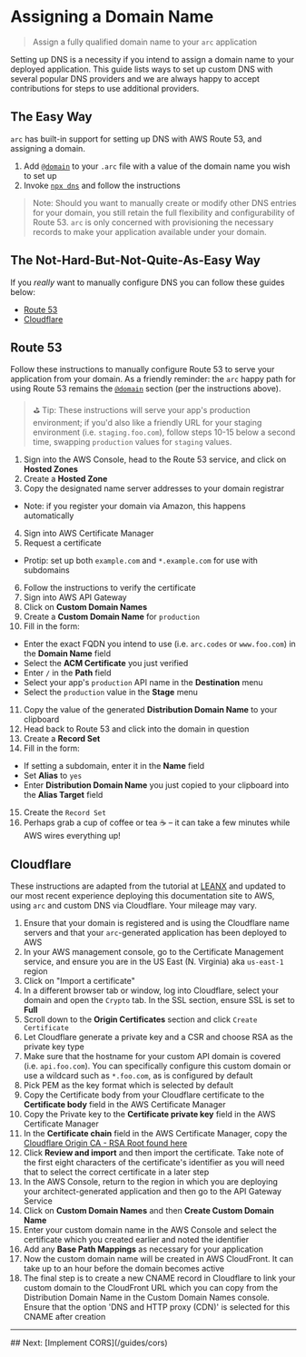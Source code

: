# Assigning a Domain Name

> Assign a fully qualified domain name to your `arc` application

Setting up DNS is a necessity if you intend to assign a domain name to your deployed application. This guide lists ways to set up custom DNS with several popular DNS providers and we are always happy to accept contributions for steps to use additional providers.

## The Easy Way
`arc` has built-in support for setting up DNS with AWS Route 53, and assigning a domain.

1. Add [`@domain`](/reference/domain) to your `.arc` file with a value of the domain name you wish to set up
2. Invoke [`npx dns`](/reference/arc-dns) and follow the instructions

> Note: Should you want to manually create or modify other DNS entries for your domain, you still retain the full flexibility and configurability of Route 53. `arc` is only concerned with provisioning the necessary records to make your application available under your domain.

## The Not-Hard-But-Not-Quite-As-Easy Way

If you _really_ want to manually configure DNS you can follow these guides below:

* [Route 53](#route-53)
* [Cloudflare](#cloudflare) 

<a name="route-53"></a>
## Route 53

Follow these instructions to manually configure Route 53 to serve your application from your domain. As a friendly reminder: the `arc` happy path for using Route 53 remains the [`@domain`](/reference/domain) section (per the instructions above).

> ⛳️ Tip: These instructions will serve your app's production environment; if you'd also like a friendly URL for your staging environment (i.e. `staging.foo.com`), follow steps 10-15 below a second time, swapping `production` values for `staging` values.

1. Sign into the AWS Console, head to the Route 53 service, and click on **Hosted Zones**
2. Create a **Hosted Zone**
3. Copy the designated name server addresses to your domain registrar
  - Note: if you register your domain via Amazon, this happens automatically
4. Sign into AWS Certificate Manager
5. Request a certificate
  - Protip: set up both `example.com` and `*.example.com` for use with subdomains
6. Follow the instructions to verify the certificate
7. Sign into AWS API Gateway
8. Click on **Custom Domain Names**
9. Create a **Custom Domain Name** for `production`
10. Fill in the form:
  - Enter the exact FQDN you intend to use (i.e. `arc.codes` or `www.foo.com`) in the **Domain Name** field
  - Select the **ACM Certificate** you just verified
  - Enter `/` in the **Path** field
  - Select your app's `production` API name in the **Destination** menu
  - Select the `production` value in the **Stage** menu
11. Copy the value of the generated **Distribution Domain Name** to your clipboard
12. Head back to Route 53 and click into the domain in question
13. Create a **Record Set**
14. Fill in the form:
  - If setting a subdomain, enter it in the **Name** field
  - Set **Alias** to `yes`
  - Enter **Distribution Domain Name** you just copied to your clipboard into the **Alias Target** field
15. Create the `Record Set`
16. Perhaps grab a cup of coffee or tea ☕️ – it can take a few minutes while AWS wires everything up!

<a name="cloudflare"></a>
## Cloudflare

These instructions are adapted from the tutorial at [LEANX](http://www.leanx.eu/tutorials/set-up-amazons-api-gateway-custom-domain-with-cloudflare) and updated to our most recent experience deploying this documentation site to AWS, using `arc` and custom DNS via Cloudflare. Your mileage may vary.

1. Ensure that your domain is registered and is using the Cloudflare name servers and that your `arc`-generated application has been deployed to AWS
2. In your AWS management console, go to the Certificate Management service, and ensure you are in the US East (N. Virginia) aka `us-east-1` region
3. Click on "Import a certificate"
4. In a different browser tab or window, log into Cloudflare, select your domain and open the `Crypto` tab. In the SSL section, ensure SSL is set to **Full**
5. Scroll down to the **Origin Certificates** section and click `Create Certificate`
6. Let Cloudflare generate a private key and a CSR and choose RSA as the private key type
7. Make sure that the hostname for your custom API domain is covered (i.e. `api.foo.com`). You can specifically configure this custom domain or use a wildcard such as `*.foo.com`, as is configured by default
8. Pick PEM as the key format which is selected by default
9. Copy the Certificate body from your Cloudflare certificate to the **Certificate body** field in the AWS Certificate Manager
10. Copy the Private key to the **Certificate private key** field in the AWS Certificate Manager
11. In the **Certificate chain** field in the AWS Certificate Manager, copy the [Cloudflare Origin CA - RSA Root found here](https://support.cloudflare.com/hc/en-us/articles/218689638-What-are-the-root-certificate-authorities-CAs-used-with-CloudFlare-Origin-CA-)
12. Click **Review and import** and then import the certificate. Take note of the first eight characters of the certificate's identifier as you will need that to select the correct certificate in a later step
13. In the AWS Console, return to the region in which you are deploying your architect-generated application and then go to the API Gateway Service
14. Click on **Custom Domain Names** and then **Create Custom Domain Name**
15. Enter your custom domain name in the AWS Console and select the certificate which you created earlier and noted the identifier
16. Add any **Base Path Mappings** as necessary for your application
17. Now the custom domain name will be created in AWS CloudFront. It can take up to an hour before the domain becomes active
18. The final step is to create a new CNAME record in Cloudflare to link your custom domain to the CloudFront URL which you can copy from the Distribution Domain Name in the Custom Domain Names console. Ensure that the option 'DNS and HTTP proxy (CDN)' is selected for this CNAME after creation

<hr>
## Next: [Implement CORS](/guides/cors)

